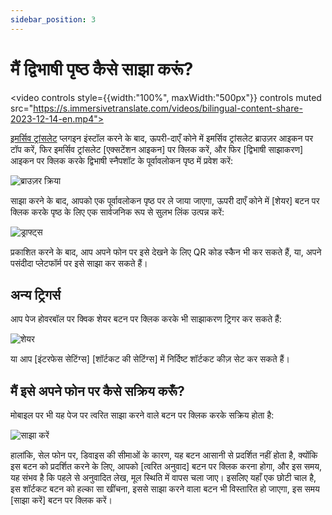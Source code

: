 ```yaml
---
sidebar_position: 3
---
```


# मैं द्विभाषी पृष्ठ कैसे साझा करूं?
<video
controls style={{width:"100%", maxWidth:"500px"}}
controls
muted
src="https://s.immersivetranslate.com/videos/bilingual-content-share-2023-12-14-en.mp4"></video>

[इमर्सिव ट्रांसलेट](https://immersivetranslate.com/en) प्लगइन इंस्टॉल करने के बाद, ऊपरी-दाएँ कोने में इमर्सिव ट्रांसलेट ब्राउज़र आइकन पर टॉप करें, फिर इमर्सिव ट्रांसलेट [एक्सटेंशन आइकन] पर क्लिक करें, और फिर [द्विभाषी साझाकरण] आइकन पर क्लिक करके द्विभाषी स्नैपशॉट के पूर्वावलोकन पृष्ठ में प्रवेश करें:

<img src="https://s.immersivetranslate.com/assets/20240119shareBilingualPage_1.jpg" alt="ब्राउज़र क्रिया" />

साझा करने के बाद, आपको एक पूर्वावलोकन पृष्ठ पर ले जाया जाएगा, ऊपरी दाएँ कोने में [शेयर] बटन पर क्लिक करके पृष्ठ के लिए एक सार्वजनिक रूप से सुलभ लिंक उत्पन्न करें:

<img src="https://s.immersivetranslate.com/assets/20240119shareBilingualPage_2.jpg" alt="ड्राफ्ट्स" />

प्रकाशित करने के बाद, आप अपने फोन पर इसे देखने के लिए QR कोड स्कैन भी कर सकते हैं, या, अपने पसंदीदा प्लेटफॉर्म पर इसे साझा कर सकते हैं।

## अन्य ट्रिगर्स

आप पेज होवरबॉल पर क्विक शेयर बटन पर क्लिक करके भी साझाकरण ट्रिगर कर सकते हैं:

<img src="https://s.immersivetranslate.com/assets/20240119shareBilingualPage_1.jpg" alt="शेयर" />

या आप [इंटरफेस सेटिंग्स] [शॉर्टकट की सेटिंग्स] में निर्दिष्ट शॉर्टकट कीज़ सेट कर सकते हैं।

## मैं इसे अपने फोन पर कैसे सक्रिय करूँ?

मोबाइल पर भी यह पेज पर त्वरित साझा करने वाले बटन पर क्लिक करके सक्रिय होता है:

<img src="https://s.immersivetranslate.com/assets/20240119shareBilingualPage_1.jpg" alt="साझा करें" />

हालांकि, सेल फोन पर, डिवाइस की सीमाओं के कारण, यह बटन आसानी से प्रदर्शित नहीं होता है, क्योंकि इस बटन को प्रदर्शित करने के लिए, आपको [त्वरित अनुवाद] बटन पर क्लिक करना होगा, और इस समय, यह संभव है कि पहले से अनुवादित लेख, मूल स्थिति में वापस चला जाए। इसलिए यहाँ एक छोटी चाल है, इस शॉर्टकट बटन को हल्का सा खींचना, इससे साझा करने वाला बटन भी विस्तारित हो जाएगा, इस समय [साझा करें] बटन पर क्लिक करें।